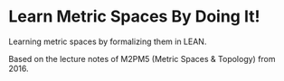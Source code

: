 # Learn Metric Spaces By Doing It!

Learning metric spaces by formalizing them in LEAN.

Based on the lecture notes of M2PM5 (Metric Spaces & Topology) from 2016.
